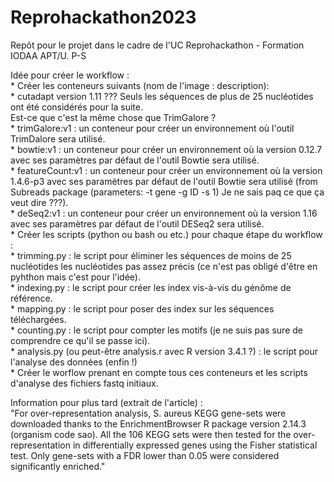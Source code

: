 # Reprohackathon2023
Repôt pour le projet dans le cadre de l'UC Reprohackathon - Formation IODAA APT/U. P-S

Idée pour créer le workflow :   
    * Créer les conteneurs suivants (nom de l'image : description):   
        * cutadapt version 1.11 ??? Seuls les séquences de plus de 25 nucléotides ont été considérés pour la suite.   
        Est-ce que c'est la même chose que TrimGalore ?    
        * trimGalore:v1 : un conteneur pour créer un environnement où l'outil TrimDalore sera utilisé.    
        * bowtie:v1 : un conteneur pour créer un environnement où la version 0.12.7 avec ses paramètres par défaut de l'outil Bowtie sera utilisé.   
        * featureCount:v1 : un conteneur pour créer un environnement où la version 1.4.6-p3 avec ses paramètres par défaut de l'outil Bowtie sera utilisé (from Subreads package (parameters: -t gene -g ID -s 1) Je ne sais paq ce que ça veut dire ???).    
        * deSeq2:v1 : un conteneur pour créer un environnement où la version 1.16 avec ses paramètres par défaut de l'outil DESeq2 sera utilisé.    
    * Créer les scripts (python ou bash ou etc.) pour chaque étape du workflow :    
        * trimming.py : le script pour éliminer les séquences de moins de 25 nucléotides les nucléotides pas assez précis (ce n'est pas obligé d'être en pyhthon mais c'est pour l'idée).    
        * indexing.py : le script pour créer les index vis-à-vis du génôme de référence.   
        * mapping.py : le script pour poser des index sur les séquences téléchargées.   
        * counting.py : le script pour compter les motifs (je ne suis pas sure de comprendre ce qu'il se passe ici).   
        * analysis.py (ou peut-être analysis.r avec R version 3.4.1 ?) : le script pour l'analyse des données (enfin !)    
    * Créer le worflow prenant en compte tous ces conteneurs et les scripts d'analyse des fichiers fastq initiaux.   
   
Information pour plus tard (extrait de l'article) :   
"For over-representation analysis, S. aureus KEGG gene-sets were
downloaded thanks to the EnrichmentBrowser R package version 2.14.3 (organism
code sao). All the 106 KEGG sets were then tested for the over-representation in
differentially expressed genes using the Fisher statistical test. Only gene-sets with a
FDR lower than 0.05 were considered significantly enriched."